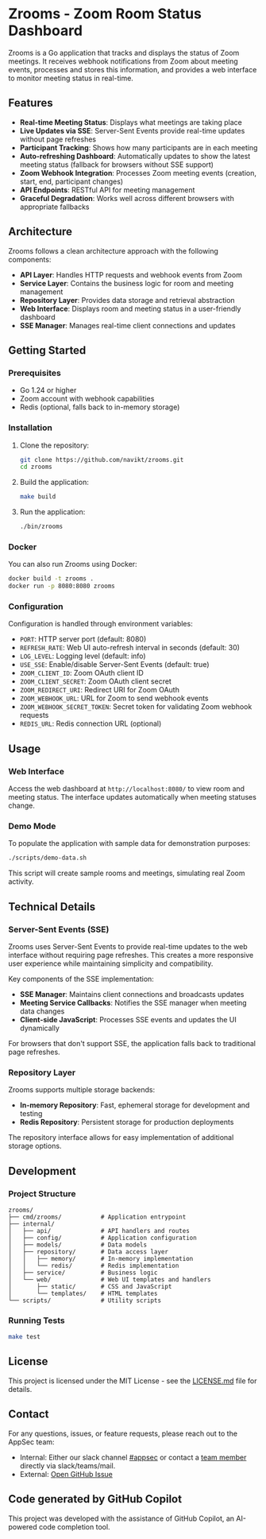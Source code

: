 # Zrooms - Zoom Room Status Dashboard

Zrooms is a Go application that tracks and displays the status of Zoom meetings. It receives webhook notifications from Zoom about meeting events, processes and stores this information, and provides a web interface to monitor meeting status in real-time.

## Features

- **Real-time Meeting Status**: Displays what meetings are taking place
- **Live Updates via SSE**: Server-Sent Events provide real-time updates without page refreshes
- **Participant Tracking**: Shows how many participants are in each meeting
- **Auto-refreshing Dashboard**: Automatically updates to show the latest meeting status (fallback for browsers without SSE support)
- **Zoom Webhook Integration**: Processes Zoom meeting events (creation, start, end, participant changes)
- **API Endpoints**: RESTful API for meeting management
- **Graceful Degradation**: Works well across different browsers with appropriate fallbacks

## Architecture

Zrooms follows a clean architecture approach with the following components:

- **API Layer**: Handles HTTP requests and webhook events from Zoom
- **Service Layer**: Contains the business logic for room and meeting management
- **Repository Layer**: Provides data storage and retrieval abstraction
- **Web Interface**: Displays room and meeting status in a user-friendly dashboard
- **SSE Manager**: Manages real-time client connections and updates

## Getting Started

### Prerequisites

- Go 1.24 or higher
- Zoom account with webhook capabilities
- Redis (optional, falls back to in-memory storage)

### Installation

1. Clone the repository:
   ```bash
   git clone https://github.com/navikt/zrooms.git
   cd zrooms
   ```

2. Build the application:
   ```bash
   make build
   ```

3. Run the application:
   ```bash
   ./bin/zrooms
   ```

### Docker

You can also run Zrooms using Docker:

```bash
docker build -t zrooms .
docker run -p 8080:8080 zrooms
```

### Configuration

Configuration is handled through environment variables:

- `PORT`: HTTP server port (default: 8080)
- `REFRESH_RATE`: Web UI auto-refresh interval in seconds (default: 30)
- `LOG_LEVEL`: Logging level (default: info)
- `USE_SSE`: Enable/disable Server-Sent Events (default: true)
- `ZOOM_CLIENT_ID`: Zoom OAuth client ID
- `ZOOM_CLIENT_SECRET`: Zoom OAuth client secret
- `ZOOM_REDIRECT_URI`: Redirect URI for Zoom OAuth
- `ZOOM_WEBHOOK_URL`: URL for Zoom to send webhook events
- `ZOOM_WEBHOOK_SECRET_TOKEN`: Secret token for validating Zoom webhook requests
- `REDIS_URL`: Redis connection URL (optional)

## Usage

### Web Interface

Access the web dashboard at `http://localhost:8080/` to view room and meeting status. The interface updates automatically when meeting statuses change.

### Demo Mode

To populate the application with sample data for demonstration purposes:

```bash
./scripts/demo-data.sh
```

This script will create sample rooms and meetings, simulating real Zoom activity.

## Technical Details

### Server-Sent Events (SSE)

Zrooms uses Server-Sent Events to provide real-time updates to the web interface without requiring page refreshes. This creates a more responsive user experience while maintaining simplicity and compatibility.

Key components of the SSE implementation:

- **SSE Manager**: Maintains client connections and broadcasts updates
- **Meeting Service Callbacks**: Notifies the SSE manager when meeting data changes
- **Client-side JavaScript**: Processes SSE events and updates the UI dynamically

For browsers that don't support SSE, the application falls back to traditional page refreshes.

### Repository Layer

Zrooms supports multiple storage backends:

- **In-memory Repository**: Fast, ephemeral storage for development and testing
- **Redis Repository**: Persistent storage for production deployments

The repository interface allows for easy implementation of additional storage options.

## Development

### Project Structure

```
zrooms/
├── cmd/zrooms/           # Application entrypoint
├── internal/
│   ├── api/              # API handlers and routes
│   ├── config/           # Application configuration
│   ├── models/           # Data models
│   ├── repository/       # Data access layer
│   │   ├── memory/       # In-memory implementation
│   │   └── redis/        # Redis implementation
│   ├── service/          # Business logic
│   └── web/              # Web UI templates and handlers
│       ├── static/       # CSS and JavaScript
│       └── templates/    # HTML templates
└── scripts/              # Utility scripts
```

### Running Tests

```bash
make test
```

## License

This project is licensed under the MIT License - see the [LICENSE.md](LICENSE.md) file for details.

## Contact

For any questions, issues, or feature requests, please reach out to the AppSec team:
- Internal: Either our slack channel [#appsec](https://nav-it.slack.com/archives/C06P91VN27M) or contact a [team member](https://teamkatalogen.nav.no/team/02ed767d-ce01-49b5-9350-ee4c984fd78f) directly via slack/teams/mail.
- External: [Open GitHub Issue](https://github.com/navikt/appsec-github-watcher/issues/new/choose)

## Code generated by GitHub Copilot

This project was developed with the assistance of GitHub Copilot, an AI-powered code completion tool.